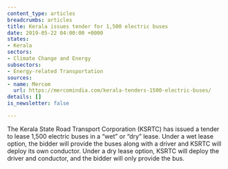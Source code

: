 ```yaml
---
content_type: articles
breadcrumbs: articles
title: Kerala issues tender for 1,500 electric buses
date: 2019-05-22 04:00:00 +0000
states:
- Kerala
sectors:
- Climate Change and Energy
subsectors:
- Energy-related Transportation
sources:
- name: Mercom
  url: https://mercomindia.com/kerala-tenders-1500-electric-buses/
details: []
is_newsletter: false

---
```

The Kerala State Road Transport Corporation (KSRTC) has issued a tender to lease 1,500 electric buses in a “wet” or “dry” lease. Under a wet lease option, the bidder will provide the buses along with a driver and KSRTC will deploy its own conductor. Under a dry lease option, KSRTC will deploy the driver and conductor, and the bidder will only provide the bus. 

